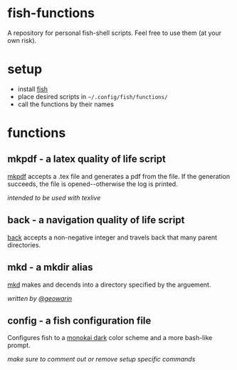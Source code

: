 # fish-functions
A repository for personal fish-shell scripts. Feel free to use them (at your own risk).
# setup
- install [fish](http://fishshell.com/)
- place desired scripts in `~/.config/fish/functions/`
- call the functions by their names
# functions
## mkpdf - a latex quality of life script
[mkpdf](https://github.com/davepfeiffer/fish-functions/blob/master/mkpdf.fish) accepts a .tex file and generates a pdf from the file. If the generation succeeds, the file is opened--otherwise the log is printed.

*intended to be used with texlive*

## back - a navigation quality of life script

[back](https://github.com/davepfeiffer/fish-functions/blob/master/back.fish) accepts a non-negative integer and travels back that many parent directories.

## mkd - a mkdir alias
[mkd](https://github.com/davepfeiffer/fish-functions/blob/master/mkd.fish) makes and decends into a directory specified by the arguement.

*written by [@geowarin](https://github.com/geowarin)*

## config - a fish configuration file
Configures fish to a [monokai dark](http://www.colourlovers.com/palette/1718713/Monokai) color scheme and a more bash-like prompt.

*make sure to comment out or remove setup specific commands*
